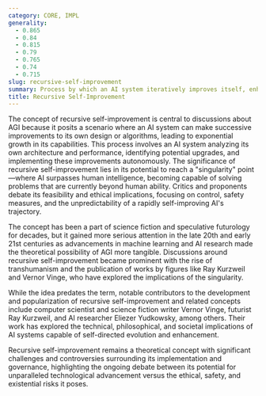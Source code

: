 ```yaml
---
category: CORE, IMPL
generality:
  - 0.865
  - 0.84
  - 0.815
  - 0.79
  - 0.765
  - 0.74
  - 0.715
slug: recursive-self-improvement
summary: Process by which an AI system iteratively improves itself, enhancing its intelligence and capabilities without human intervention.
title: Recursive Self-Improvement
---
```


The concept of recursive self-improvement is central to discussions about AGI because it posits a scenario where an AI system can make successive improvements to its own design or algorithms, leading to exponential growth in its capabilities. This process involves an AI system analyzing its own architecture and performance, identifying potential upgrades, and implementing these improvements autonomously. The significance of recursive self-improvement lies in its potential to reach a "singularity" point—where AI surpasses human intelligence, becoming capable of solving problems that are currently beyond human ability. Critics and proponents debate its feasibility and ethical implications, focusing on control, safety measures, and the unpredictability of a rapidly self-improving AI's trajectory.

The concept has been a part of science fiction and speculative futurology for decades, but it gained more serious attention in the late 20th and early 21st centuries as advancements in machine learning and AI research made the theoretical possibility of AGI more tangible. Discussions around recursive self-improvement became prominent with the rise of transhumanism and the publication of works by figures like Ray Kurzweil and Vernor Vinge, who have explored the implications of the singularity.

While the idea predates the term, notable contributors to the development and popularization of recursive self-improvement and related concepts include computer scientist and science fiction writer Vernor Vinge, futurist Ray Kurzweil, and AI researcher Eliezer Yudkowsky, among others. Their work has explored the technical, philosophical, and societal implications of AI systems capable of self-directed evolution and enhancement.

Recursive self-improvement remains a theoretical concept with significant challenges and controversies surrounding its implementation and governance, highlighting the ongoing debate between its potential for unparalleled technological advancement versus the ethical, safety, and existential risks it poses.
